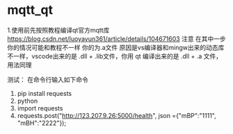 # mqtt_qt

1.使用前先按照教程编译qt官方mqtt库
https://blog.csdn.net/luoyayun361/article/details/104671603
注意 在其中一步你的情况可能和教程不一样 你的为.a文件 原因是vs编译器和mingw出来的动态库不一样，vscode出来的是 .dll + .lib文件，你用 qt 编译出来的是 .dll + .a 文件，用法同理

测试：
在命令行输入如下命令
1. pip install requests
2. python
3. import requests
4. requests.post("http://123.207.9.26:5000/health", json ={"mBP":"1111", "mBH":"2222"});
   
